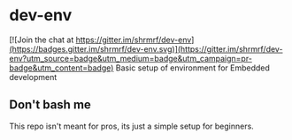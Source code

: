 # dev-env

[![Join the chat at https://gitter.im/shrmrf/dev-env](https://badges.gitter.im/shrmrf/dev-env.svg)](https://gitter.im/shrmrf/dev-env?utm_source=badge&utm_medium=badge&utm_campaign=pr-badge&utm_content=badge)
Basic setup of environment for Embedded development

## Don't bash me
This repo isn't meant for pros, its just a simple setup for beginners.